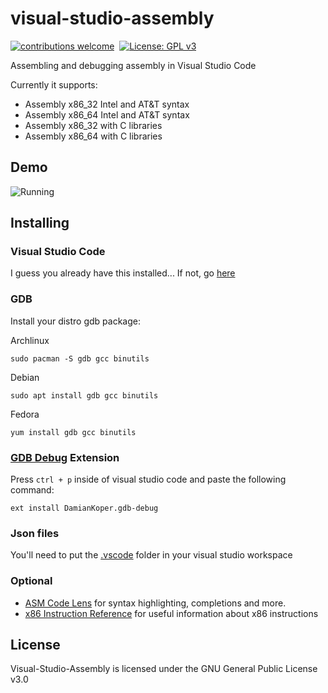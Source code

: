 # visual-studio-assembly
[![contributions welcome](https://img.shields.io/static/v1.svg?label=Contributions&message=Welcome&color=0059b3&style=flat-square)](https://github.com/newtonsart/visual-studio-assembly/blob/master/CONTRIBUTING.md)&nbsp;
[![License: GPL v3](https://img.shields.io/badge/License-GPLv3-blue.svg)](https://www.gnu.org/licenses/gpl-3.0)

Assembling and debugging assembly in Visual Studio Code

Currently it supports:
- Assembly x86_32 Intel and AT&T syntax
- Assembly x86_64 Intel and AT&T syntax
- Assembly x86_32 with C libraries
- Assembly x86_64 with C libraries

## Demo

![Running](https://raw.githubusercontent.com/newtonsart/visual-studio-assembly/master/vscode.png)

## Installing

### Visual Studio Code
I guess you already have this installed...
If not, go [here](https://visualstudio.microsoft.com/downloads/)
### GDB
Install your distro gdb package:

Archlinux
```
sudo pacman -S gdb gcc binutils
```
Debian
```
sudo apt install gdb gcc binutils
```
Fedora
```
yum install gdb gcc binutils
```
### [GDB Debug](https://marketplace.visualstudio.com/items?itemName=DamianKoper.gdb-debug&ssr=false#qna) Extension
Press ``ctrl + p`` inside of visual studio code and paste the following command:
```
ext install DamianKoper.gdb-debug
```
### Json files
You'll need to put the [.vscode](https://github.com/newtonsart/visual-studio-assembly/tree/master/.vscode) folder in your visual studio workspace

### Optional
- [ASM Code Lens](https://marketplace.visualstudio.com/items?itemName=maziac.asm-code-lens) for syntax highlighting, completions and more.
- [x86 Instruction Reference](https://marketplace.visualstudio.com/items?itemName=whiteout2.x86) for useful information about x86 instructions

## License

Visual-Studio-Assembly is licensed under the GNU General Public License v3.0

